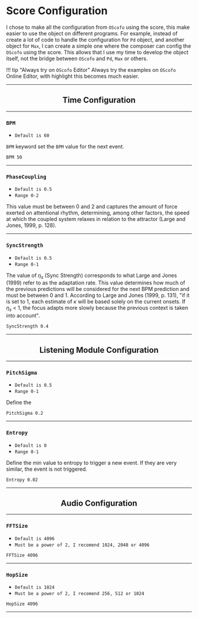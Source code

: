 # Score Configuration

I chose to make all the configuration from `OScofo` using the score, this make easier to use the object on different programs. For example, instead of create a lot of code to handle the configuration for `Pd` object, and another object for `Max`, I can create a simple one where the composer can config the `OScofo` using the score. This allows that I use my time to develop the object itself, not the bridge between `OScofo` and `Pd`, `Max` or others.

!!! tip "Always try on `OScofo` Editor"
    Always try the examples on `OScofo` Online Editor, with highlight this becomes much easier.


---
## <h2 align="center">Time Configuration</h2>
---

### `BPM`

- `Default is 60`

`BPM` keyword set the `BPM` value for the next event.

```
BPM 50
```

---
### `PhaseCoupling`

- `Default is 0.5`
- `Range 0-2`

This value must be between 0 and 2 and captures the amount of force exerted on attentional rhythm, determining, among other factors, the speed at which the coupled system relaxes in relation to the attractor (Large and Jones, 1999, p. 128).

---

### `SyncStrength`

- `Default is 0.5`
- `Range 0-1`

The value of $\eta_s$ (Sync Strength) corresponds to what Large and Jones (1999) refer to as the adaptation rate. This value determines how much of the previous predictions will be considered for the next BPM prediction and must be between 0 and 1. According to Large and Jones (1999, p. 131), "if it is set to 1, each estimate of $\kappa$ will be based solely on the current onsets. If $\eta_s$ < 1, the focus adapts more slowly because the previous context is taken into account".

```
SyncStrength 0.4
```

---
## <h2 align="center">Listening Module Configuration</h2>
---

### `PitchSigma`

- `Default is 0.5`
- `Range 0-1`

Define the

```
PitchSigma 0.2
```

---

### `Entropy`

- `Default is 0`
- `Range 0-1`

Define the min value to entropy to trigger a new event. If they are very similar, the event is not triggered.

```
Entropy 0.02
```

---
## <h2 align="center">Audio Configuration</h2>
---

### `FFTSize`

- `Default is 4096`
- `Must be a power of 2, I recomend 1024, 2048 or 4096`

```
FFTSize 4096
```

---

### `HopSize`

- `Default is 1024`
- `Must be a power of 2, I recomend 256, 512 or 1024`

```
HopSize 4096
```


---


